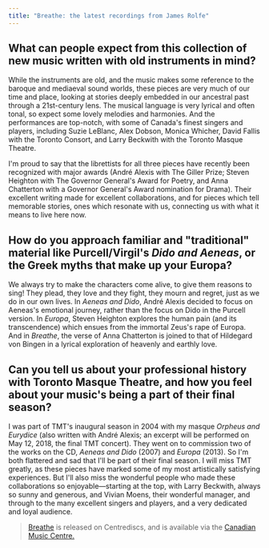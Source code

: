 ```yaml
---
title: "Breathe: the latest recordings from James Rolfe"
---
```


## What can people expect from this collection of new music written with old instruments in mind?

While the instruments are old, and the music makes some reference to the baroque and mediaeval sound worlds, these pieces are very much of our time and place, looking at stories deeply embedded in our ancestral past through a 21st-century lens. The musical language is very lyrical and often tonal, so expect some lovely melodies and harmonies. And the performances are top-notch, with some of Canada's finest singers and players, including Suzie LeBlanc, Alex Dobson, Monica Whicher, David Fallis with the Toronto Consort, and Larry Beckwith with the Toronto Masque Theatre.

I'm proud to say that the librettists for all three pieces have recently been recognized with major awards (André Alexis with The Giller Prize; Steven Heighton with The Governor General's Award for Poetry, and Anna Chatterton with a Governor General's Award nomination for Drama). Their excellent writing made for excellent collaborations, and for pieces which tell memorable stories, ones which resonate with us, connecting us with what it means to live here now.

## How do you approach familiar and "traditional" material like Purcell/Virgil's *Dido and Aeneas*, or the Greek myths that make up your Europa?

We always try to make the characters come alive, to give them reasons to sing! They plead, they love and they fight, they mourn and regret, just as we do in our own lives. In *Aeneas and Dido*, André Alexis decided to focus on Aeneas's emotional journey, rather than the focus on Dido in the Purcell version. In *Europa*, Steven Heighton explores the human pain (and its transcendence) which ensues from the immortal Zeus's rape of Europa. And in *Breathe*, the verse of Anna Chatterton is joined to that of Hildegard von Bingen in a lyrical exploration of heavenly and earthly love.

## Can you tell us about your professional history with Toronto Masque Theatre, and how you feel about your music's being a part of their final season?

I was part of TMT's inaugural season in 2004 with my masque *Orpheus and Eurydice* (also written with André Alexis; an excerpt will be performed on May 12, 2018, the final TMT concert). They went on to commission two of the works on the CD, *Aeneas and Dido* (2007) and *Europa* (2013). So I'm both flattered and sad that I'll be part of their final season. I will miss TMT greatly, as these pieces have marked some of my most artistically satisfying experiences. But I'll also miss the wonderful people who made these collaborations so enjoyable—starting at the top, with Larry Beckwith, always so sunny and generous, and Vivian Moens, their wonderful manager, and through to the many excellent singers and players, and a very dedicated and loyal audience.

>[Breathe](https://www.musiccentre.ca/node/149408) is released on Centrediscs, and is available via the [Canadian Music Centre.](https://www.musiccentre.ca/node/149408)
